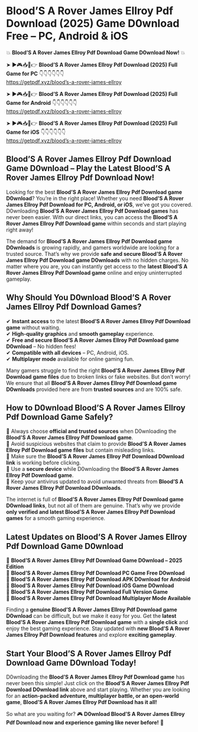 # Blood’S A Rover James Ellroy Pdf Download (2025) Game D0wnload Free – PC, Android & iOS

💥 **Blood’S A Rover James Ellroy Pdf Download Game D0wnload Now!** 💥  

➤ ►🎮📥📱👉 **Blood’S A Rover James Ellroy Pdf Download (2025) Full Game for PC** 👇👇👇👇👇👇  
https://getpdf.xyz/blood’s-a-rover-james-ellroy  

➤ ►🎮📥📱👉 **Blood’S A Rover James Ellroy Pdf Download (2025) Full Game for Android** 👇👇👇👇👇👇  
https://getpdf.xyz/blood’s-a-rover-james-ellroy  

➤ ►🎮📥📱👉 **Blood’S A Rover James Ellroy Pdf Download (2025) Full Game for iOS** 👇👇👇👇👇👇  
https://getpdf.xyz/blood’s-a-rover-james-ellroy  

## Blood’S A Rover James Ellroy Pdf Download Game D0wnload – Play the Latest Blood’S A Rover James Ellroy Pdf Download Now!

Looking for the best **Blood’S A Rover James Ellroy Pdf Download game D0wnload**? You’re in the right place! Whether you need **Blood’S A Rover James Ellroy Pdf Download for PC, Android, or iOS**, we’ve got you covered. D0wnloading **Blood’S A Rover James Ellroy Pdf Download games** has never been easier. With our direct links, you can access the **Blood’S A Rover James Ellroy Pdf Download game** within seconds and start playing right away!  

The demand for **Blood’S A Rover James Ellroy Pdf Download game D0wnloads** is growing rapidly, and gamers worldwide are looking for a trusted source. That’s why we provide **safe and secure Blood’S A Rover James Ellroy Pdf Download game D0wnloads** with no hidden charges. No matter where you are, you can instantly get access to the **latest Blood’S A Rover James Ellroy Pdf Download game** online and enjoy uninterrupted gameplay.  

## **Why Should You D0wnload Blood’S A Rover James Ellroy Pdf Download Games?**  

✔ **Instant access** to the latest **Blood’S A Rover James Ellroy Pdf Download game** without waiting.  
✔ **High-quality graphics** and **smooth gameplay** experience.  
✔ **Free and secure Blood’S A Rover James Ellroy Pdf Download game D0wnload** – No hidden fees!  
✔ **Compatible with all devices** – PC, Android, iOS.  
✔ **Multiplayer mode** available for online gaming fun.  

Many gamers struggle to find the right **Blood’S A Rover James Ellroy Pdf Download game files** due to broken links or fake websites. But don’t worry! We ensure that all **Blood’S A Rover James Ellroy Pdf Download game D0wnloads** provided here are from **trusted sources** and are 100% safe.  

## **How to D0wnload Blood’S A Rover James Ellroy Pdf Download Game Safely?**  

📌 Always choose **official and trusted sources** when D0wnloading the **Blood’S A Rover James Ellroy Pdf Download game**.  
📌 Avoid suspicious websites that claim to provide **Blood’S A Rover James Ellroy Pdf Download game files** but contain misleading links.  
📌 Make sure the **Blood’S A Rover James Ellroy Pdf Download D0wnload link** is working before clicking.  
📌 Use a **secure device** while D0wnloading the **Blood’S A Rover James Ellroy Pdf Download game**.  
📌 Keep your antivirus updated to avoid unwanted threats from **Blood’S A Rover James Ellroy Pdf Download D0wnloads**.  

The internet is full of **Blood’S A Rover James Ellroy Pdf Download game D0wnload links**, but not all of them are genuine. That’s why we provide **only verified and latest Blood’S A Rover James Ellroy Pdf Download games** for a smooth gaming experience.  

## **Latest Updates on Blood’S A Rover James Ellroy Pdf Download Game D0wnload**  

🔹 **Blood’S A Rover James Ellroy Pdf Download Game D0wnload – 2025 Edition**  
🔹 **Blood’S A Rover James Ellroy Pdf Download PC Game Free D0wnload**  
🔹 **Blood’S A Rover James Ellroy Pdf Download APK D0wnload for Android**  
🔹 **Blood’S A Rover James Ellroy Pdf Download iOS Game D0wnload**  
🔹 **Blood’S A Rover James Ellroy Pdf Download Full Version Game**  
🔹 **Blood’S A Rover James Ellroy Pdf Download Multiplayer Mode Available**  

Finding a **genuine Blood’S A Rover James Ellroy Pdf Download game D0wnload** can be difficult, but we make it easy for you. Get the **latest Blood’S A Rover James Ellroy Pdf Download game** with a **single click** and enjoy the best gaming experience. Stay updated with **new Blood’S A Rover James Ellroy Pdf Download features** and explore **exciting gameplay**.  

## **Start Your Blood’S A Rover James Ellroy Pdf Download Game D0wnload Today!**  

D0wnloading the **Blood’S A Rover James Ellroy Pdf Download game** has never been this simple! Just click on the **Blood’S A Rover James Ellroy Pdf Download D0wnload link** above and start playing. Whether you are looking for an **action-packed adventure, multiplayer battle, or an open-world game**, **Blood’S A Rover James Ellroy Pdf Download has it all!**  

So what are you waiting for? 🎮 **D0wnload Blood’S A Rover James Ellroy Pdf Download now and experience gaming like never before!** 🚀  